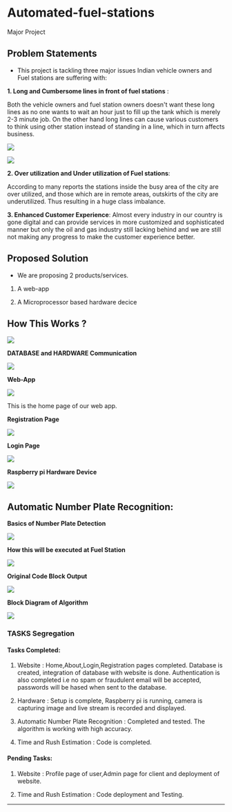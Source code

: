 # Automated-fuel-stations
Major Project

## Problem Statements

- This project is tackling three major issues Indian vehicle owners and Fuel
stations are suffering with:

**1. Long and Cumbersome lines in front of fuel stations** :

Both the vehicle owners and fuel station owners doesn't want these long lines as
no one wants to wait an hour just to fill up the tank which is merely 2-3 minute
job. On the other hand long lines can cause various customers to think using
other station instead of standing in a line, which in turn affects business.

![](images/jam.jpg)

![](images/delhicars.jpg)

**2. Over utilization and Under utilization of Fuel stations**:

According to many reports the stations inside the busy area of the city are over
utilized, and those which are in remote areas, outskirts of the city are
underutilized. Thus resulting in a huge class imbalance. 

**3. Enhanced Customer Experience**:
Almost every industry in our country is gone digital and can provide services in
more customized and sophisticated manner but only the oil and gas industry
still lacking behind and we are still not making any progress to make the
customer experience better.

## Proposed Solution

- We are proposing 2 products/services.

1. A web-app

2. A Microprocessor based hardware decice


## How This Works ?

![](images/block-webapp.png)


**DATABASE and HARDWARE Communication**

![](images/d-hcomm.png)



**Web-App**

![](images/home.png)

This is the home page of our web app.


**Registration Page**

![](images/register-web.PNG)

**Login Page**

![](images/login-web.PNG)


**Raspberry pi Hardware Device**


![](images/circuit.jpeg)



## Automatic Number Plate Recognition:


**Basics of Number Plate Detection**

![](images/anpr.png)

**How this will be executed at Fuel Station**

![](images/anpr2.jpg)

**Original Code Block Output**

![](images/detected-text-new.png)

**Block Diagram of Algorithm**

![](images/anpr-block.png)

### TASKS Segregation

#### Tasks Completed:

1. Website : Home,About,Login,Registration pages completed. Database is created, integration of database with website is done.
             Authentication is also completed i.e no spam or fraudulent email will be accepted, passwords will be hased when sent to the              database.
             
2. Hardware : Setup is complete, Raspberry pi is running, camera is capturing image and live stream is recorded and displayed.

3. Automatic Number Plate Recognition : Completed and tested. The algorithm is working with high accuracy.

4. Time and Rush Estimation : Code is completed.

#### Pending Tasks:

1. Website : Profile page of user,Admin page for client and deployment of website.

2. Time and Rush Estimation : Code deployment and Testing.










************************************************************************
